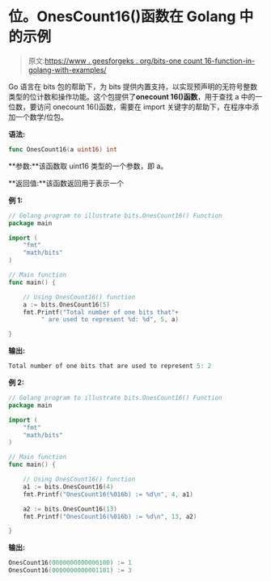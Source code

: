 # 位。OnesCount16()函数在 Golang 中的示例

> 原文:[https://www . geesforgeks . org/bits-one count 16-function-in-golang-with-examples/](https://www.geeksforgeeks.org/bits-onescount16-function-in-golang-with-examples/)

Go 语言在 bits 包的帮助下，为 bits 提供内置支持，以实现预声明的无符号整数类型的位计数和操作功能。这个包提供了**onecount 16()函数**，用于查找 a 中的一位数，要访问 onecount 16()函数，需要在 import 关键字的帮助下，在程序中添加一个数学/位包。

**语法:**

```go
func OnesCount16(a uint16) int
```

**参数:**该函数取 uint16 类型的一个参数，即 a。

**返回值:**该函数返回用于表示一个

**例 1:**

```go
// Golang program to illustrate bits.OnesCount16() Function
package main

import (
    "fmt"
    "math/bits"
)

// Main function
func main() {

    // Using OnesCount16() function
    a := bits.OnesCount16(5)
    fmt.Printf("Total number of one bits that"+
         " are used to represent %d: %d", 5, a)

}
```

**输出:**

```go
Total number of one bits that are used to represent 5: 2
```

**例 2:**

```go
// Golang program to illustrate bits.OnesCount16() Function
package main

import (
    "fmt"
    "math/bits"
)

// Main function
func main() {

    // Using OnesCount16() function
    a1 := bits.OnesCount16(4)
    fmt.Printf("OnesCount16(%016b) := %d\n", 4, a1)

    a2 := bits.OnesCount16(13)
    fmt.Printf("OnesCount16(%016b) := %d\n", 13, a2)

}
```

**输出:**

```go
OnesCount16(0000000000000100) := 1
OnesCount16(0000000000001101) := 3

```